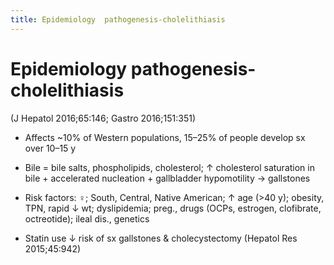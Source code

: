 ```yaml
---
title: Epidemiology  pathogenesis-cholelithiasis
---
```

# Epidemiology  pathogenesis-cholelithiasis

(J Hepatol 2016;65:146; Gastro 2016;151:351)

* Affects ~10% of Western populations, 15–25% of people develop sx over 10–15 y

* Bile = bile salts, phospholipids, cholesterol; ↑ cholesterol saturation in bile + accelerated nucleation + gallbladder hypomotility → gallstones

* Risk factors: ♀; South, Central, Native American; ↑ age (>40 y); obesity, TPN, rapid ↓ wt; dyslipidemia; preg., drugs (OCPs, estrogen, clofibrate, octreotide); ileal dis., genetics

* Statin use ↓ risk of sx gallstones & cholecystectomy (Hepatol Res 2015;45:942)
